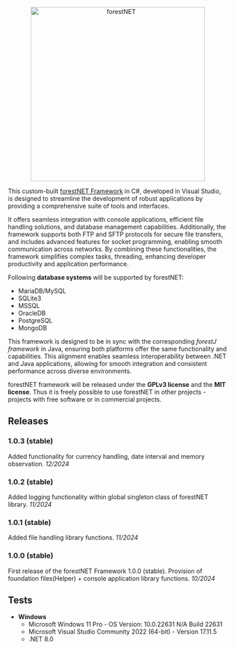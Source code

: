 <p align="center">
  <a href="https://forestany.net/" target="_blank">
    <img alt="forestNET" src="https://forestany.net/pngs/fnet-logo.png" width="400">
  </a>
</p>

This custom-built [forestNET Framework](https://forestany.net/fnet.php) in C#, developed in Visual Studio, is designed to streamline the development of robust applications by providing a comprehensive suite of tools and interfaces.

It offers seamless integration with console applications, efficient file handling solutions, and database management capabilities. Additionally, the framework supports both FTP and SFTP protocols for secure file transfers, and includes advanced features for socket programming, enabling smooth communication across networks. By combining these functionalities, the framework simplifies complex tasks, threading, enhancing developer productivity and application performance.

Following **database systems** will be supported by forestNET:

* MariaDB/MySQL
* SQLite3
* MSSQL
* OracleDB
* PostgreSQL
* MongoDB

This framework is designed to be in sync with the corresponding *forestJ framework* in Java, ensuring both platforms offer the same functionality and capabilities. This alignment enables seamless interoperability between .NET and Java applications, allowing for smooth integration and consistent performance across diverse environments.

forestNET framework will be released under the **GPLv3 license** and the **MIT license**. Thus it is freely possible to use forestNET in other projects - projects with free software or in commercial projects.

## Releases

### 1.0.3 (stable)
Added functionality for currency handling, date interval and memory observation. *12/2024*

### 1.0.2 (stable)
Added logging functionality within global singleton class of forestNET library. *11/2024*

### 1.0.1 (stable)
Added file handling library functions. *11/2024*

### 1.0.0 (stable)
First release of the forestNET Framework 1.0.0 (stable). Provision of foundation files(Helper) + console application library functions. *10/2024*

## Tests

* **Windows**
	* Microsoft Windows 11 Pro - OS Version: 10.0.22631 N/A Build 22631
	* Microsoft Visual Studio Community 2022 (64-bit) - Version 17.11.5
  * .NET 8.0
